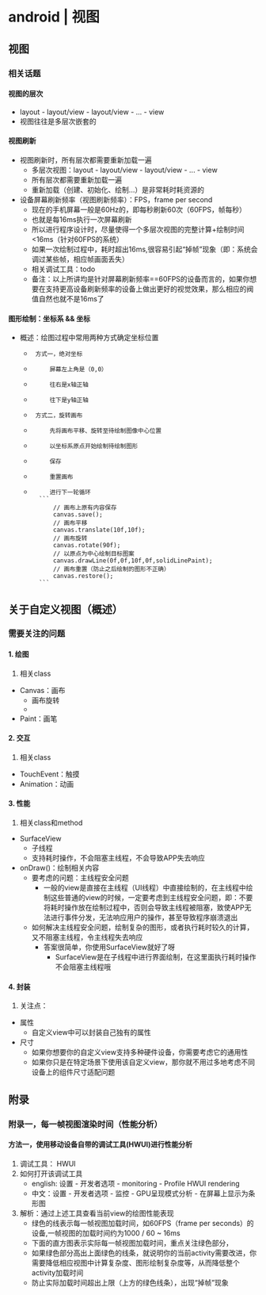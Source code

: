 # android | 视图

## 视图

### 相关话题

#### 视图的层次

* layout - layout/view - layout/view - ... - view
* 视图往往是多层次嵌套的

#### 视图刷新

* 视图刷新时，所有层次都需要重新加载一遍
	- 多层次视图：layout - layout/view - layout/view - ... - view
	- 所有层次都需要重新加载一遍
	- 重新加载（创建、初始化、绘制...）是非常耗时耗资源的
* 设备屏幕刷新频率（视图刷新频率）：FPS，frame per second
	- 现在的手机屏幕一般是60Hz的，即每秒刷新60次（60FPS，帧每秒）
	- 也就是每16ms执行一次屏幕刷新
	- 所以进行程序设计时，尽量使得一个多层次视图的完整计算+绘制时间<16ms（针对60FPS的系统）
	- 如果一次绘制过程中，耗时超出16ms,很容易引起“掉帧”现象（即：系统会调过某些帧，相应帧画面丢失）
	- 相关调试工具：todo
	* 备注：以上所讲均是针对屏幕刷新频率==60FPS的设备而言的，如果你想要在支持更高设备刷新频率的设备上做出更好的视觉效果，那么相应的阀值自然也就不是16ms了

#### 图形绘制：坐标系 && 坐标

- 概述：绘图过程中常用两种方式确定坐标位置
	*      方式一，绝对坐标
	*          屏幕左上角是（0,0）
	*          往右是x轴正轴
	*          往下是y轴正轴
	*      方式二，旋转画布
	*          先将画布平移、旋转至待绘制图像中心位置
	*          以坐标系原点开始绘制待绘制图形
	*          保存
	*          重置画布
	*          进行下一轮循环		
			```
				// 画布上原有内容保存
		        canvas.save();
		        // 画布平移
		        canvas.translate(10f,10f);
		        // 画布旋转
		        canvas.rotate(90f);
		        // 以原点为中心绘制目标图案
		        canvas.drawLine(0f,0f,10f,0f,solidLinePaint);
		        // 画布重置（防止之后绘制的图形不正确）
		        canvas.restore();
			```

## 关于自定义视图（概述）

### 需要关注的问题

#### 1. 绘图

1. 相关class

- Canvas：画布
	* 画布旋转
	* 
- Paint：画笔

#### 2. 交互

1. 相关class
	
- TouchEvent：触摸
- Animation：动画

#### 3. 性能

1. 相关class和method

- SurfaceView
	+ 子线程
	+ 支持耗时操作，不会阻塞主线程，不会导致APP失去响应
- onDraw()：绘制相关内容
	+ 要考虑的问题：主线程安全问题
		* 一般的view是直接在主线程（UI线程）中直接绘制的，在主线程中绘制这些普通的view的时候，一定要考虑到主线程安全问题，即：不要将耗时操作放在绘制过程中，否则会导致主线程被阻塞，致使APP无法进行事件分发，无法响应用户的操作，甚至导致程序崩溃退出
	+ 如何解决主线程安全问题，绘制复杂的图形，或者执行耗时较久的计算，又不阻塞主线程，令主线程失去响应
		* 答案很简单，你使用SurfaceView就好了呀
			- SurfaceView是在子线程中进行界面绘制，在这里面执行耗时操作不会阻塞主线程哦

#### 4. 封装

1. 关注点：

- 属性
	+ 自定义view中可以封装自己独有的属性
- 尺寸
	+ 如果你想要你的自定义view支持多种硬件设备，你需要考虑它的通用性
	+ 如果你只是在特定场景下使用该自定义view，那你就不用过多地考虑不同设备上的组件尺寸适配问题



## 附录

### 附录一，每一帧视图渲染时间（性能分析）

#### 方法一，使用移动设备自带的调试工具(HWUI)进行性能分析

1. 调试工具： HWUI
2. 如何打开该调试工具
	 * english: 设置 - 开发者选项 - monitoring - Profile HWUI rendering
	 * 中文：设置 - 开发者选项 - 监控 - GPU呈现模式分析 - 在屏幕上显示为条形图
3. 解析：通过上述工具查看当前view的绘图性能表现
	 * 绿色的线表示每一帧视图加载时间，如60FPS（frame per seconds）的设备,一帧视图的加载时间约为1000 / 60 ~ 16ms
	 * 下面的直方图表示实际每一帧视图加载时间，重点关注绿色部分，
	 * 如果绿色部分高出上面绿色的线条，就说明你的当前activity需要改进，你需要降低相应视图中计算复杂度、图形绘制复杂度等，从而降低整个activity加载时间
	 * 防止实际加载时间超出上限（上方的绿色线条），出现“掉帧”现象
